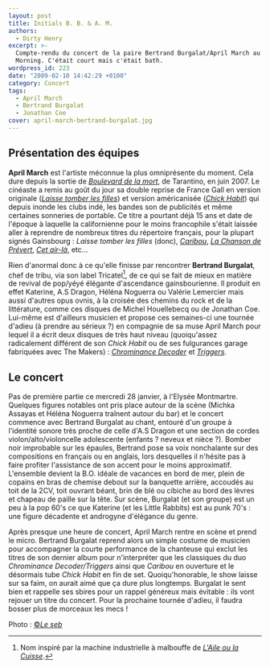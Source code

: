 ```yaml
---
layout: post
title: Initials B. B. & A. M.
authors:
  - Dirty Henry
excerpt: >-
  Compte-rendu du concert de la paire Bertrand Burgalat/April March au New
  Morning. C'était court mais c'était bath.
wordpress_id: 223
date: "2009-02-10 14:42:29 +0100"
category: Concert
tags:
  - April March
  - Bertrand Burgalat
  - Jonathan Coe
cover: april-march-bertrand-burgalat.jpg
---
```


## Présentation des équipes

**April March** est l'artiste méconnue la plus omniprésente du moment. Cela dure
depuis la sortie de [_Boulevard de la mort_][1], de Tarantino, en juin 2007. Le
cinéaste a remis au goût du jour sa double reprise de France Gall en version
originale ([_Laisse tomber les filles_][3]) et version américanisée ([_Chick
Habit_][4]) qui depuis inonde les clubs indé, les bandes son de publicités et
même certaines sonneries de portable. Ce titre a pourtant déjà 15 ans et date de
l'époque à laquelle la californienne pour le moins francophile s'était laissée
aller à reprendre de nombreux titres du répertoire français, pour la plupart
signés Gainsbourg : _Laisse tomber les filles_ (donc), [_Caribou_][5], [_La
Chanson de Prévert_][6], [_Cet air-là_][7], etc…

Rien d'anormal donc à ce qu'elle finisse par rencontrer **Bertrand Burgalat**,
chef de tribu, via son label Tricatel[^1], de ce qui se fait de mieux en matière
de revival de pop/yéyé élégante d'ascendance gainsbourienne. Il produit en effet
Katerine, A.S Dragon, Héléna Noguerra ou Valérie Lemercier mais aussi d'autres
opus ovnis, à la croisée des chemins du rock et de la littérature, comme ces
disques de Michel Houellebecq ou de Jonathan Coe. Lui-même est d'ailleurs
musicien et propose ces semaines-ci une tournée d'adieu (à prendre au sérieux ?)
en compagnie de sa muse April March pour lequel il a écrit deux disques de très
haut niveau (quoiqu'assez radicalement différent de son _Chick Habit_ ou de ses
fulgurances garage fabriquées avec The Makers) : [_Chrominance Decoder_][9] et
[_Triggers_][10].

## Le concert

Pas de première partie ce mercredi 28 janvier, à l'Elysée Montmartre. Quelques
figures notables ont pris place autour de la scène (Michka Assayas et Héléna
Noguerra traînent autour du bar) et le concert commence avec Bertrand Burgalat
au chant, entouré d'un groupe à l'identité sonore très proche de celle d'A.S
Dragon et une section de cordes violon/alto/violoncelle adolescente (enfants ?
neveux et nièce ?). Bomber noir improbable sur les épaules, Bertrand pose sa
voix nonchalante sur des compositions en français ou en anglais, lors desquelles
il n'hésite pas à faire profiter l'assistance de son accent pour le moins
approximatif. L'ensemble devient la B.O. idéale de vacances en bord de mer,
plein de copains en bras de chemise debout sur la banquette arrière, accoudés au
toit de la 2CV, toit ouvrant béant, brin de blé ou cibiche au bord des lèvres et
chapeau de paille sur la tête. Sur scène, Burgalat (et son groupe) est un peu à
la pop 60's ce que Katerine (et les Little Rabbits) est au punk 70's : une
figure décadente et androgyne d'élégance du genre.

Après presque une heure de concert, April March rentre en scène et prend le
micro. Bertrand Burgalat reprend alors un simple costume de musicien pour
accompagner la courte performance de la chanteuse qui exclut les titres de son
dernier album pour n'interpréter que les classiques du duo _Chrominance
Decoder/Triggers_ ainsi que _Caribou_ en ouverture et le désormais tube _Chick
Habit_ en fin de set. Quoiqu'honorable, le show laisse sur sa faim, on aurait
aimé que ça dure plus longtemps. Burgalat le sent bien et rappelle ses sbires
pour un rappel généreux mais évitable : ils vont rejouer un titre du concert.
Pour la prochaine tournée d'adieu, il faudra bosser plus de morceaux les mecs !

Photo : [©*Le seb*](https://flickr.com/photos/seblascaux/)

[^1]:
    Nom inspiré par la machine industrielle à malbouffe de [_L'Aile ou la
    Cuisse_][8].

[1]: https://www.themoviedb.org/movie/1991-death-proof
[3]: https://song.link/us/i/323848675
[4]: https://song.link/fr/i/220150488
[5]: https://song.link/us/i/497838331
[6]: https://song.link/us/i/323848683
[7]: https://song.link/us/i/497838335
[8]: https://www.themoviedb.org/movie/761-l-aile-ou-la-cuisse
[9]: https://album.link/fr/i/417082825
[10]: https://album.link/fr/i/408952972
